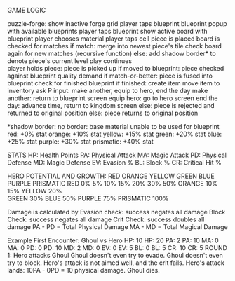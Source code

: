 GAME LOGIC

puzzle-forge:
    show inactive forge grid
    player taps blueprint
        blueprint popup with available blueprints
        player taps blueprint
            show active board with blueprint
    player chooses material
    player taps cell
        piece is placed
        board is checked for matches
            if match: merge into newest piece's tile
                check board again for new matches (recursive function)
            else: add shadow border* to denote piece's current level
                play continues             
    player holds piece:
        piece is picked up
            if moved to blueprint: piece checked against blueprint quality demand
                if match-or-better: piece is fused into blueprint
                    check for finished blueprint
                        if finished: create item
                            move item to inventory
                            ask P input: make another, equip to hero, end the day
                                make another: return to blueprint screen
                                equip hero: go to hero screen
                                end the day: advance time, return to kingdom screen
                else: piece is rejected and returned to original position
            else: piece returns to original position
    
            
*shadow border:     no border: base material unable to be used for blueprint
                    red: +0% stat
                    orange: +10% stat
                    yellow: +15% stat
                    green: +20% stat
                    blue: +25% stat
                    purple: +30% stat
                    prismatic: +40% stat
                    
STATS
HP: Health Points
PA: Physical Attack
MA: Magic Attack
PD: Physical Defense
MD: Magic Defense
EV: Evasion %
BL: Block %
CR: Critical Hit %

HERO POTENTIAL AND GROWTH:
                RED     ORANGE      YELLOW      GREEN       BLUE        PURPLE      PRISMATIC
    RED           0%       5%          10%         15%         20%         30%         50%
    ORANGE       10%      15% 
    YELLOW       20%      
    GREEN        30%
    BLUE         50%
    PURPLE       75%
    PRISMATIC   100%

Damage is calculated by
    Evasion check: success negates all damage
    Block Check: success negates all damage
    Crit Check: success doubles all damage
    PA - PD = Total Physical Damage
    MA - MD = Total Magical Damage
                    
Example First Encounter:
    Ghoul            vs         Hero
        HP: 10                      HP: 20
        PA:  2                      PA: 10
        MA:  0                      MA:  0
        PD:  0                      PD: 10
        MD:  2                      MD:  0
        EV:  0                      EV:  5
        BL:  0                      BL:  5
        CR: 10                      CR:  5
ROUND 1:
    Hero attacks Ghoul
    Ghoul doesn't even try to evade.
    Ghoul doesn't even try to block.
    Hero's attack is not aimed well, and the crit fails.
    Hero's attack lands:
    10PA - 0PD = 10 physical damage.
    Ghoul dies.
        